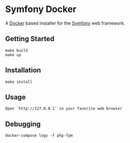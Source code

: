 # Symfony Docker

A [Docker](https://www.docker.com/) based installer for the [Symfony](https://symfony.com) web framework. 

## Getting Started
````
make build
make up
````

## Installation
````
make install
````

## Usage
````
Open `http://127.0.0.1` in your favorite web browser
````

## Debugging
````
docker-compose logs -f php-fpm
```` 